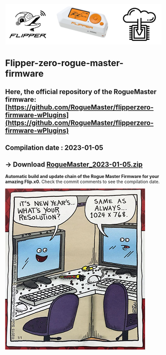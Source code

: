 ![header](https://github.com/m1ch3al/flipper-zero-rogue-master-firmware/blob/main/images/logo_main.png?raw=true)
# Flipper-zero-rogue-master-firmware

## Here, the official repository of the RogueMaster firmware: [https://github.com/RogueMaster/flipperzero-firmware-wPlugins](https://github.com/RogueMaster/flipperzero-firmware-wPlugins)

## Compilation date : 2023-01-05 
## -> Download [RogueMaster_2023-01-05.zip](https://github.com/m1ch3al/flipper-zero-rogue-master-firmware/raw/main/RogueMaster_2023-01-05.zip)

**Automatic build and update chain of the Rogue Master Firmware for your amazing Flip.x0.**
Check the commit comments to see the compilation date.

![header](https://github.com/m1ch3al/flipper-zero-rogue-master-firmware/blob/main/images/happy_new_year.jpg?raw=true)
